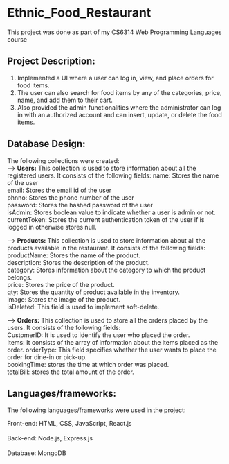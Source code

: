 # Ethnic_Food_Restaurant
This project was done as part of my CS6314 Web Programming Languages course

## Project Description:
1. Implemented a UI where a user can log in, view, and place orders for food items.
2. The user can also search for food items by any of the categories, price, name, and add them to their cart.
3. Also provided the admin functionalities where the administrator can log in with an authorized account and can insert, update, or delete the food items.

## Database Design:
The following collections were created:<br />                                                                                  --> <strong>Users:</strong> This collection is used to store information about all the registered users. It consists of the following fields:
name: Stores the name of the user <br />
email: Stores the email id of the user<br /> 
phnno: Stores the phone number of the user<br /> 
password: Stores the hashed password of the user<br /> 
isAdmin: Stores boolean value to indicate whether a user is admin or not.<br />
currentToken: Stores the current authentication token of the user if is logged in otherwise stores null.<br /> 

--> <strong>Products:</strong> This collection is used to store information about all the products available in the restaurant. It consists of the following fields:<br /> 
productName: Stores the name of the product.<br /> 
description: Stores the description of the product.<br />
category: Stores information about the category to which the product belongs.<br />
price: Stores the price of the product.<br /> 
qty: Stores the quantity of product available in the inventory.<br /> 
image: Stores the image of the product.<br /> 
isDeleted: This field is used to implement soft-delete.<br />  

--> <strong>Orders:</strong> This collection is used to store all the orders placed by the users. It consists of the following fields:<br />
CustomerID: It is used to identify the user who placed the order.<br />
Items: It consists of the array of information about the items placed as the order.
orderType: This field specifies whether the user wants to place the order for dine-in or pick-up.  
bookingTime: stores the time at which order was placed.  
totalBill: stores the total amount of the order.

## Languages/frameworks:
The following languages/frameworks were used in the project:

Front-end: HTML, CSS, JavaScript, React.js<br />  
Back-end: Node.js, Express.js<br />  
Database: MongoDB<br />  


